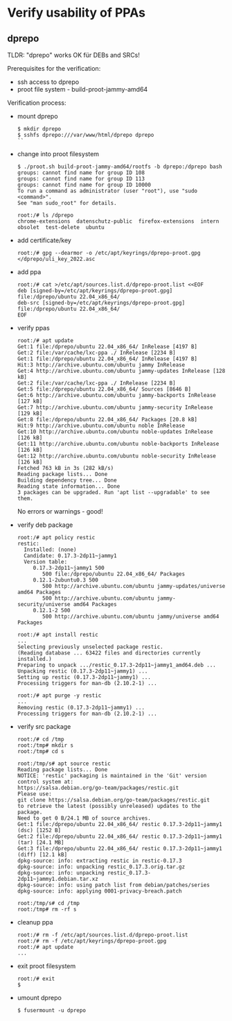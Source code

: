Verify usability of PPAs
========================

dprepo
------

TLDR: "dprepo" works OK für DEBs and SRCs!

Prerequisites for the verification:

- ssh access to dprepo
- proot file system - build-proot-jammy-amd64

Verification process:

- mount dprepo

  ```
  $ mkdir dprepo
  $ sshfs dprepo:///var/www/html/dprepo dprepo
  ``

- change into proot filesystem

  ```
  $ ./proot.sh build-proot-jammy-amd64/rootfs -b dprepo:/dprepo bash
  groups: cannot find name for group ID 108
  groups: cannot find name for group ID 113
  groups: cannot find name for group ID 10000
  To run a command as administrator (user "root"), use "sudo <command>".
  See "man sudo_root" for details.

  root:/# ls /dprepo
  chrome-extensions  datenschutz-public  firefox-extensions  intern  obsolet  test-delete  ubuntu
  ```

- add certificate/key

  ```
  root:/# gpg --dearmor -o /etc/apt/keyrings/dprepo-proot.gpg </dprepo/uli_key_2022.asc
  ```
  
- add ppa

  ```
  root:/# cat >/etc/apt/sources.list.d/dprepo-proot.list <<EOF
  deb [signed-by=/etc/apt/keyrings/dprepo-proot.gpg] file:/dprepo/ubuntu 22.04_x86_64/
  deb-src [signed-by=/etc/apt/keyrings/dprepo-proot.gpg] file:/dprepo/ubuntu 22.04_x86_64/
  EOF
  ```

- verify ppas

  ```
  root:/# apt update
  Get:1 file:/dprepo/ubuntu 22.04_x86_64/ InRelease [4197 B]
  Get:2 file:/var/cache/lxc-ppa ./ InRelease [2234 B]
  Get:1 file:/dprepo/ubuntu 22.04_x86_64/ InRelease [4197 B]
  Hit:3 http://archive.ubuntu.com/ubuntu jammy InRelease
  Get:4 http://archive.ubuntu.com/ubuntu jammy-updates InRelease [128 kB]
  Get:2 file:/var/cache/lxc-ppa ./ InRelease [2234 B]            
  Get:5 file:/dprepo/ubuntu 22.04_x86_64/ Sources [8646 B]       
  Get:6 http://archive.ubuntu.com/ubuntu jammy-backports InRelease [127 kB]
  Get:7 http://archive.ubuntu.com/ubuntu jammy-security InRelease [129 kB]
  Get:8 file:/dprepo/ubuntu 22.04_x86_64/ Packages [20.8 kB]
  Hit:9 http://archive.ubuntu.com/ubuntu noble InRelease   
  Get:10 http://archive.ubuntu.com/ubuntu noble-updates InRelease [126 kB]
  Get:11 http://archive.ubuntu.com/ubuntu noble-backports InRelease [126 kB] 
  Get:12 http://archive.ubuntu.com/ubuntu noble-security InRelease [126 kB]
  Fetched 763 kB in 3s (282 kB/s)     
  Reading package lists... Done
  Building dependency tree... Done
  Reading state information... Done
  3 packages can be upgraded. Run 'apt list --upgradable' to see them.
  ```

  No errors or warnings - good!

- verify deb package

  ```
  root:/# apt policy restic
  restic:
    Installed: (none)
    Candidate: 0.17.3-2dp11~jammy1
    Version table:
       0.17.3-2dp11~jammy1 500
          500 file:/dprepo/ubuntu 22.04_x86_64/ Packages
       0.12.1-2ubuntu0.3 500
          500 http://archive.ubuntu.com/ubuntu jammy-updates/universe amd64 Packages
          500 http://archive.ubuntu.com/ubuntu jammy-security/universe amd64 Packages
       0.12.1-2 500
          500 http://archive.ubuntu.com/ubuntu jammy/universe amd64 Packages  

  root:/# apt install restic
  ...
  Selecting previously unselected package restic.
  (Reading database ... 63422 files and directories currently installed.)
  Preparing to unpack .../restic_0.17.3-2dp11~jammy1_amd64.deb ...
  Unpacking restic (0.17.3-2dp11~jammy1) ...
  Setting up restic (0.17.3-2dp11~jammy1) ...
  Processing triggers for man-db (2.10.2-1) ...

  root:/# apt purge -y restic
  ...
  Removing restic (0.17.3-2dp11~jammy1) ...
  Processing triggers for man-db (2.10.2-1) ...
  ```

- verify src package

  ```
  root:/# cd /tmp
  root:/tmp# mkdir s
  root:/tmp# cd s
  
  root:/tmp/s# apt source restic
  Reading package lists... Done
  NOTICE: 'restic' packaging is maintained in the 'Git' version control system at:
  https://salsa.debian.org/go-team/packages/restic.git
  Please use:
  git clone https://salsa.debian.org/go-team/packages/restic.git
  to retrieve the latest (possibly unreleased) updates to the package.
  Need to get 0 B/24.1 MB of source archives.
  Get:1 file:/dprepo/ubuntu 22.04_x86_64/ restic 0.17.3-2dp11~jammy1 (dsc) [1252 B]
  Get:2 file:/dprepo/ubuntu 22.04_x86_64/ restic 0.17.3-2dp11~jammy1 (tar) [24.1 MB]
  Get:3 file:/dprepo/ubuntu 22.04_x86_64/ restic 0.17.3-2dp11~jammy1 (diff) [12.1 kB]
  dpkg-source: info: extracting restic in restic-0.17.3
  dpkg-source: info: unpacking restic_0.17.3.orig.tar.gz
  dpkg-source: info: unpacking restic_0.17.3-2dp11~jammy1.debian.tar.xz
  dpkg-source: info: using patch list from debian/patches/series
  dpkg-source: info: applying 0001-privacy-breach.patch

  root:/tmp/s# cd /tmp
  root:/tmp# rm -rf s
  ```
  
- cleanup ppa

  ```
  root:/# rm -f /etc/apt/sources.list.d/dprepo-proot.list
  root:/# rm -f /etc/apt/keyrings/dprepo-proot.gpg
  root:/# apt update
  ...
  ```
  
- exit proot filesystem

  ```
  root:/# exit
  $
  ```

- umount dprepo

  ```
  $ fusermount -u dprepo
  ```
